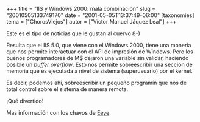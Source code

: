 +++
title = "IIS y Windows 2000: mala combinación"
slug = "20010505133749170"
date = "2001-05-05T13:37:49-06:00"
[taxonomies]
tema = ["ChorosViejos"]
autor = ["Víctor Manuel Jáquez Leal"]
+++

Este es el tipo de noticias que le gustan al cuervo 8-)

Resulta que el IIS 5.0, que viene con el Windows 2000, tiene una monería
que nos permite interactuar con el API de impresión de Windows. Pero los
buenos programadores de M$ dejaron una variable sin validar, haciendo
posible un *buffer overflow*. Esto nos permite sobreescribir una sección
de memoria que es ejecutada a nivel de sistema (superusuario) por el
kernel.

Es decir, podemos ahi, sobreescribir un pequeño programín que nos de
total control sobre el sistema de manera remota.

¡Qué divertido!

Mas información con los chavos de
[Eeye](http://www.eeye.com/html/Research/Advisories/AD20010501.html).
